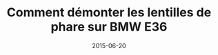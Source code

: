 ---
layout: post
title:  " Comment démonter les lentilles de phare sur BMW E36 "
description: 
tags: tuto, comment, enlever, demonter, remplacer, lentilles, phare, optique, avant, bmw, e36, serie 3,
date: 2015-06-20 
img: generic-video.jpg
categories: BMW	
modele: ---> E36
video: J_YwCPuN6EE
t_time: 20 minutes
t_difficulty: débutant
t_saving:
---